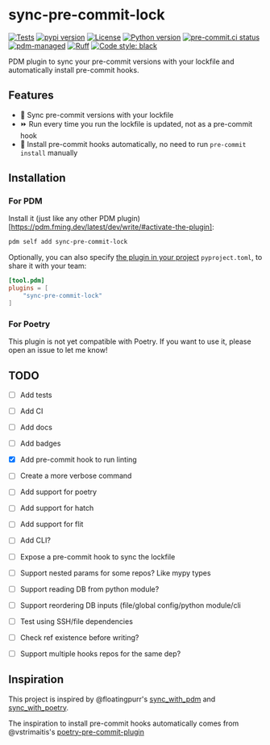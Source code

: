 # sync-pre-commit-lock

[![Tests](https://github.com/GabDug/sync-pre-commit-lock/actions/workflows/ci.yml/badge.svg)](https://github.com/GabDug/sync-pre-commit-lock/actions/workflows/ci.yml)
[![pypi version](https://img.shields.io/pypi/v/sync-pre-commit-lock.svg)](https://pypi.org/project/sync-pre-commit-lock/)
[![License](https://img.shields.io/pypi/l/sync-pre-commit-lock.svg)](https://pypi.python.org/pypi/sync-pre-commit-lock)
[![Python version](https://img.shields.io/pypi/pyversions/sync-pre-commit-lock.svg)](https://pypi.python.org/pypi/sync-pre-commit-lock)
[![pre-commit.ci status](https://results.pre-commit.ci/badge/github/GabDug/sync-pre-commit-lock/main.svg?badge_token=PzBISUnvTEeYahD7i22qiA)](https://results.pre-commit.ci/latest/github/GabDug/sync-pre-commit-lock/main?badge_token=PzBISUnvTEeYahD7i22qiA)
[![pdm-managed](https://img.shields.io/badge/pdm-managed-blueviolet)](https://pdm.fming.dev)
[![Ruff](https://img.shields.io/badge/ruff-lint-red)](https://github.com/charliermarsh/ruff)
[![Code style: black](https://img.shields.io/badge/code%20style-black-000000.svg)](https://github.com/psf/black)


PDM plugin to sync your pre-commit versions with your lockfile and automatically install pre-commit hooks.

## Features

- 🔁 Sync pre-commit versions with your lockfile
- ⏩ Run every time you run the lockfile is updated, not as a pre-commit hook
- 🔄 Install pre-commit hooks automatically, no need to run `pre-commit install` manually

## Installation

### For PDM

Install it (just like any other PDM plugin)[https://pdm.fming.dev/latest/dev/write/#activate-the-plugin]:

```bash
pdm self add sync-pre-commit-lock
```

Optionally, you can also specify [the plugin in your project](https://pdm.fming.dev/latest/dev/write/#specify-the-plugins-in-project) `pyproject.toml`, to share it with your team:

```toml
[tool.pdm]
plugins = [
    "sync-pre-commit-lock"
]
```

### For Poetry

This plugin is not yet compatible with Poetry. If you want to use it, please open an issue to let me know!

## TODO

- [ ] Add tests
- [ ] Add CI
- [ ] Add docs
- [ ] Add badges
- [X] Add pre-commit hook to run linting
- [ ] Create a more verbose command
- [ ] Add support for poetry
- [ ] Add support for hatch
- [ ] Add support for flit
- [ ] Add CLI?
- [ ] Expose a pre-commit hook to sync the lockfile
- [ ] Support nested params for some repos? Like mypy types
- [ ] Support reading DB from python module?
- [ ] Support reordering DB inputs (file/global config/python module/cli
- [ ] Test using SSH/file dependencies
- [ ] Check ref existence before writing?
- [ ] Support multiple hooks repos for the same dep?


## Inspiration

This project is inspired by @floatingpurr's [sync_with_pdm](https://github.com/floatingpurr/sync_with_pdm/) and [sync_with_poetry](https://github.com/floatingpurr/sync_with_poetry/).

The inspiration to install pre-commit hooks automatically comes from @vstrimaitis's [poetry-pre-commit-plugin](https://github.com/vstrimaitis/poetry-pre-commit-plugin/)
